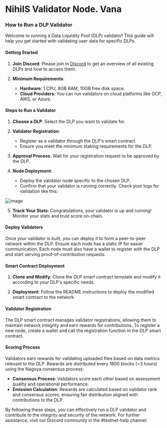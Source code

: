 # NihilS Validator Node. Vana


### How to Run a DLP Validator

Welcome to running a Data Liquidity Pool (DLP) validator! This guide will help you get started with validating user data for specific DLPs.

#### Getting Started

1. **Join Discord**: Please join in [Discord](https://discord.com/invite/withvana) to get an overview of all existing DLPs and how to access them.

2. **Minimum Requirements**:
   - **Hardware**: 1 CPU, 8GB RAM, 10GB free disk space.
   - **Cloud Providers**: You can run validators on cloud platforms like GCP, AWS, or Azure.

#### Steps to Run a Validator

1. **Choose a DLP**: Select the DLP you want to validate for.

2. **Validator Registration**:
   - Register as a validator through the DLP's smart contract.
   - Ensure you meet the minimum staking requirements for the DLP.

3. **Approval Process**: Wait for your registration request to be approved by the DLP.

4. **Node Deployment**:
   - Deploy the validator node specific to the chosen DLP.
   - Confirm that your validator is running correctly. Check your logs for validation like this:

![image](https://github.com/user-attachments/assets/420fee50-ae5e-453d-b2c5-1b0f3d4f4385)




5. **Track Your Stats**: Congratulations, your validator is up and running! Monitor your stats and trust score on-chain.

#### Deploy Validators

Once your validator is built, you can deploy it to form a peer-to-peer network within the DLP. Ensure each node has a static IP for easier communication. Each node must also have a wallet to register with the DLP and start serving proof-of-contribution requests.

#### Smart Contract Deployment

1. **Clone and Modify**: Clone the DLP smart contract template and modify it according to your DLP's specific needs.

2. **Deployment**: Follow the README instructions to deploy the modified smart contract to the network.

#### Validator Registration

The DLP smart contract manages validator registrations, allowing them to maintain network integrity and earn rewards for contributions. To register a new node, create a wallet and call the registration function in the DLP smart contract.

#### Scoring Process

Validators earn rewards for validating uploaded files based on data metrics relevant to the DLP. Rewards are distributed every 1800 blocks (~3 hours) using the Nagoya consensus process:

- **Consensus Process**: Validators score each other based on assessment quality and operational performance.
- **Emission Calculation**: Rewards are calculated based on validator rank and consensus scores, ensuring fair distribution aligned with contributions to the DLP.

By following these steps, you can effectively run a DLP validator and contribute to the integrity and security of the network. For further assistance, visit our Discord community in the #testnet-help channel.
